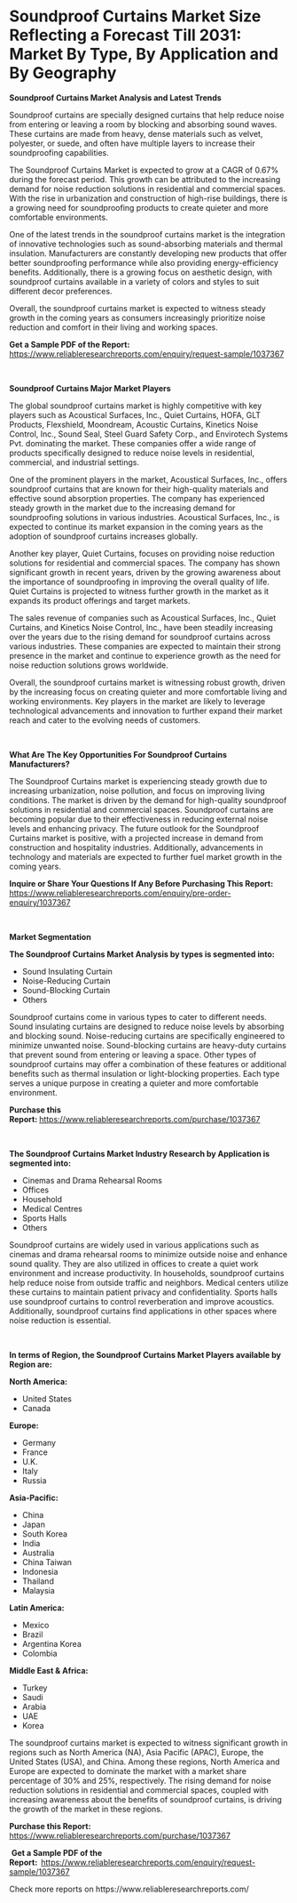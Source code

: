 <p><h1>Soundproof Curtains Market Size Reflecting a Forecast Till 2031: Market By Type, By Application and By Geography</h1></p><p><strong>Soundproof Curtains Market Analysis and Latest Trends</strong></p>
<p><p>Soundproof curtains are specially designed curtains that help reduce noise from entering or leaving a room by blocking and absorbing sound waves. These curtains are made from heavy, dense materials such as velvet, polyester, or suede, and often have multiple layers to increase their soundproofing capabilities.</p><p>The Soundproof Curtains Market is expected to grow at a CAGR of 0.67% during the forecast period. This growth can be attributed to the increasing demand for noise reduction solutions in residential and commercial spaces. With the rise in urbanization and construction of high-rise buildings, there is a growing need for soundproofing products to create quieter and more comfortable environments.</p><p>One of the latest trends in the soundproof curtains market is the integration of innovative technologies such as sound-absorbing materials and thermal insulation. Manufacturers are constantly developing new products that offer better soundproofing performance while also providing energy-efficiency benefits. Additionally, there is a growing focus on aesthetic design, with soundproof curtains available in a variety of colors and styles to suit different decor preferences.</p><p>Overall, the soundproof curtains market is expected to witness steady growth in the coming years as consumers increasingly prioritize noise reduction and comfort in their living and working spaces.</p></p>
<p><strong>Get a Sample PDF of the Report:&nbsp;</strong> <a href="https://www.reliableresearchreports.com/enquiry/request-sample/1037367">https://www.reliableresearchreports.com/enquiry/request-sample/1037367</a></p>
<p>&nbsp;</p>
<p><strong>Soundproof Curtains Major Market Players</strong></p>
<p><p>The global soundproof curtains market is highly competitive with key players such as Acoustical Surfaces, Inc., Quiet Curtains, HOFA, GLT Products, Flexshield, Moondream, Acoustic Curtains, Kinetics Noise Control, Inc., Sound Seal, Steel Guard Safety Corp., and Envirotech Systems Pvt. dominating the market. These companies offer a wide range of products specifically designed to reduce noise levels in residential, commercial, and industrial settings.</p><p>One of the prominent players in the market, Acoustical Surfaces, Inc., offers soundproof curtains that are known for their high-quality materials and effective sound absorption properties. The company has experienced steady growth in the market due to the increasing demand for soundproofing solutions in various industries. Acoustical Surfaces, Inc., is expected to continue its market expansion in the coming years as the adoption of soundproof curtains increases globally.</p><p>Another key player, Quiet Curtains, focuses on providing noise reduction solutions for residential and commercial spaces. The company has shown significant growth in recent years, driven by the growing awareness about the importance of soundproofing in improving the overall quality of life. Quiet Curtains is projected to witness further growth in the market as it expands its product offerings and target markets.</p><p>The sales revenue of companies such as Acoustical Surfaces, Inc., Quiet Curtains, and Kinetics Noise Control, Inc., have been steadily increasing over the years due to the rising demand for soundproof curtains across various industries. These companies are expected to maintain their strong presence in the market and continue to experience growth as the need for noise reduction solutions grows worldwide.</p><p>Overall, the soundproof curtains market is witnessing robust growth, driven by the increasing focus on creating quieter and more comfortable living and working environments. Key players in the market are likely to leverage technological advancements and innovation to further expand their market reach and cater to the evolving needs of customers.</p></p>
<p>&nbsp;</p>
<p><strong>What Are The Key Opportunities For Soundproof Curtains Manufacturers?</strong></p>
<p><p>The Soundproof Curtains market is experiencing steady growth due to increasing urbanization, noise pollution, and focus on improving living conditions. The market is driven by the demand for high-quality soundproof solutions in residential and commercial spaces. Soundproof curtains are becoming popular due to their effectiveness in reducing external noise levels and enhancing privacy. The future outlook for the Soundproof Curtains market is positive, with a projected increase in demand from construction and hospitality industries. Additionally, advancements in technology and materials are expected to further fuel market growth in the coming years.</p></p>
<p><strong>Inquire or Share Your Questions If Any Before Purchasing This Report:</strong> <a href="https://www.reliableresearchreports.com/enquiry/pre-order-enquiry/1037367">https://www.reliableresearchreports.com/enquiry/pre-order-enquiry/1037367</a></p>
<p>&nbsp;</p>
<p><strong>Market Segmentation</strong></p>
<p><strong>The Soundproof Curtains Market Analysis by types is segmented into:</strong></p>
<p><ul><li>Sound Insulating Curtain</li><li>Noise-Reducing Curtain</li><li>Sound-Blocking Curtain</li><li>Others</li></ul></p>
<p><p>Soundproof curtains come in various types to cater to different needs. Sound insulating curtains are designed to reduce noise levels by absorbing and blocking sound. Noise-reducing curtains are specifically engineered to minimize unwanted noise. Sound-blocking curtains are heavy-duty curtains that prevent sound from entering or leaving a space. Other types of soundproof curtains may offer a combination of these features or additional benefits such as thermal insulation or light-blocking properties. Each type serves a unique purpose in creating a quieter and more comfortable environment.</p></p>
<p><strong>Purchase this Report:&nbsp;</strong><a href="https://www.reliableresearchreports.com/purchase/1037367">https://www.reliableresearchreports.com/purchase/1037367</a></p>
<p>&nbsp;</p>
<p><strong>The Soundproof Curtains Market Industry Research by Application is segmented into:</strong></p>
<p><ul><li>Cinemas and Drama Rehearsal Rooms</li><li>Offices</li><li>Household</li><li>Medical Centres</li><li>Sports Halls</li><li>Others</li></ul></p>
<p><p>Soundproof curtains are widely used in various applications such as cinemas and drama rehearsal rooms to minimize outside noise and enhance sound quality. They are also utilized in offices to create a quiet work environment and increase productivity. In households, soundproof curtains help reduce noise from outside traffic and neighbors. Medical centers utilize these curtains to maintain patient privacy and confidentiality. Sports halls use soundproof curtains to control reverberation and improve acoustics. Additionally, soundproof curtains find applications in other spaces where noise reduction is essential.</p></p>
<p>&nbsp;</p>
<p><strong>In terms of Region, the Soundproof Curtains Market Players available by Region are:</strong></p>
<p>
    <p> <strong> North America: </strong>
        <ul>
            <li>United States</li>
            <li>Canada</li>
        </ul>
        </p> 
    <p> <strong> Europe: </strong>
        <ul>
            <li>Germany</li>
            <li>France</li>
            <li>U.K.</li>
            <li>Italy</li>
            <li>Russia</li>
        </ul>
        </p> 
    <p> <strong> Asia-Pacific: </strong>
        <ul>
            <li>China</li>
            <li>Japan</li>
            <li>South Korea</li>
            <li>India</li>
            <li>Australia</li>
            <li>China Taiwan</li>
            <li>Indonesia</li>
            <li>Thailand</li>
            <li>Malaysia</li>
        </ul>
        </p> 
    <p> <strong> Latin America: </strong>
        <ul>
            <li>Mexico</li>
            <li>Brazil</li>
            <li>Argentina Korea</li>
            <li>Colombia</li>
        </ul>
        </p> 
    <p> <strong> Middle East & Africa: </strong>
        <ul>
            <li>Turkey</li>
            <li>Saudi</li>
            <li>Arabia</li>
            <li>UAE</li>
            <li>Korea</li>
        </ul>
    </p>
    </p>
<p><p>The soundproof curtains market is expected to witness significant growth in regions such as North America (NA), Asia Pacific (APAC), Europe, the United States (USA), and China. Among these regions, North America and Europe are expected to dominate the market with a market share percentage of 30% and 25%, respectively. The rising demand for noise reduction solutions in residential and commercial spaces, coupled with increasing awareness about the benefits of soundproof curtains, is driving the growth of the market in these regions.</p></p>
<p><strong>Purchase this Report: </strong><a href="https://www.reliableresearchreports.com/purchase/1037367">https://www.reliableresearchreports.com/purchase/1037367</a></p>
<p>&nbsp;<strong>Get a Sample PDF of the Report:&nbsp;&nbsp;</strong><a href="https://www.reliableresearchreports.com/enquiry/request-sample/1037367">https://www.reliableresearchreports.com/enquiry/request-sample/1037367</a></p>
<p><strong></strong></p>
<p>Check more reports on https://www.reliableresearchreports.com/</p>